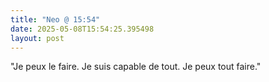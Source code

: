 ```yaml
---
title: "Neo @ 15:54"
date: 2025-05-08T15:54:25.395498
layout: post
---
```


"Je peux le faire. Je suis capable de tout. Je peux tout faire."